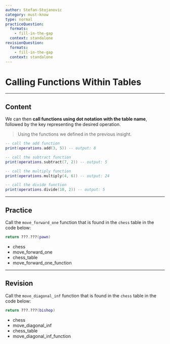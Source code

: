 ```yaml
---
author: Stefan-Stojanovic
category: must-know
type: normal
practiceQuestion:
  formats:
    - fill-in-the-gap
  context: standalone
revisionQuestion:
  formats:
    - fill-in-the-gap
  context: standalone
---
```


# Calling Functions Within Tables

---
## Content

We can then **call functions using dot notation with the table name**, followed by the key representing the desired operation.

> Using the functions we defined in the previous insight.

```lua
-- call the add function
print(operations.add(3, 5)) -- output: 8

-- call the subtract function
print(operations.subtract(7, 2)) -- output: 5

-- call the multiply function
print(operations.multiply(4, 6)) -- output: 24

-- call the divide function
print(operations.divide(10, 2)) -- output: 5
```

---

## Practice

Call the `move_forward_one` function that is found in the `chess` table in the code below:

```lua
return ???.???(pawn)
```

- chess
- move_forward_one
- chess_table
- move_forward_one_function

---

## Revision

Call the `move_diagonal_inf` function that is found in the `chess` table in the code below:

```lua
return ???.???(bishop)
```

- chess
- move_diagonal_inf
- chess_table
- move_diagonal_inf_function